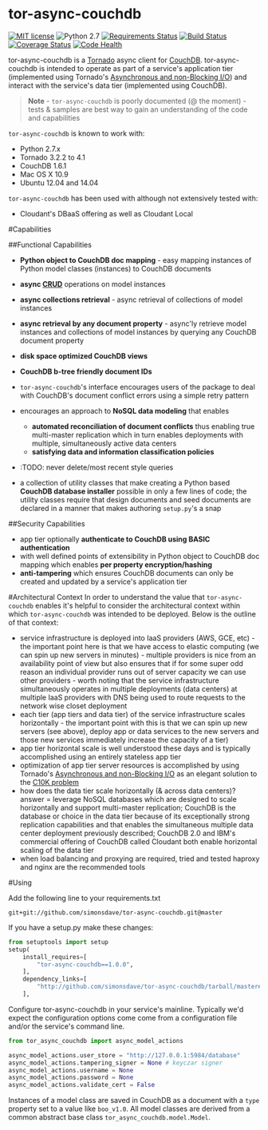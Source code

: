# tor-async-couchdb
[![MIT license](http://img.shields.io/badge/license-MIT-brightgreen.svg)](http://opensource.org/licenses/MIT) ![Python 2.7](https://img.shields.io/badge/python-2.7-FFC100.svg?style=flat) [![Requirements Status](https://requires.io/github/simonsdave/tor-async-couchdb/requirements.svg?branch=master)](https://requires.io/github/simonsdave/tor-async-couchdb/requirements/?branch=master) [![Build Status](https://travis-ci.org/simonsdave/tor-async-couchdb.svg)](https://travis-ci.org/simonsdave/tor-async-couchdb) [![Coverage Status](https://coveralls.io/repos/simonsdave/tor-async-couchdb/badge.svg)](https://coveralls.io/r/simonsdave/tor-async-couchdb) [![Code Health](https://landscape.io/github/simonsdave/tor-async-couchdb/master/landscape.svg?style=flat)](https://landscape.io/github/simonsdave/tor-async-couchdb/master)

tor-async-couchdb is a [Tornado](http://www.tornadoweb.org/en/stable/)
async client for [CouchDB](http://couchdb.apache.org/).
tor-async-couchdb is intended to operate as part of a service's application
tier (implemented using Tornado's [Asynchronous and non-Blocking I/O](http://tornado.readthedocs.org/en/latest/guide/async.html))
and interact with the service's data tier (implemented using CouchDB).

>**Note** - ```tor-async-couchdb``` is poorly documented (@ the moment) - tests &
samples are best way to gain an understanding of the code and capabilities

```tor-async-couchdb``` is known to work with:

* Python 2.7.x
* Tornado 3.2.2 to 4.1
* CouchDB 1.6.1
* Mac OS X 10.9
* Ubuntu 12.04 and 14.04

```tor-async-couchdb``` has been used with although not extensively tested with:

* Cloudant's DBaaS offering as well as Cloudant Local

#Capabilities

##Functional Capabilities
* **Python object to CouchDB doc mapping** - easy mapping instances of
Python model classes (instances) to CouchDB documents
* **async [CRUD](http://en.wikipedia.org/wiki/Create,_read,_update_and_delete)** operations on model instances
* **async collections retrieval** - async retrieval of collections of model instances
* **async retrieval by any document property** - async'ly retrieve model instances
and collections of model instances by querying any CouchDB document property
* **disk space optimized CouchDB views**
* **CouchDB b-tree friendly document IDs**
* ```tor-async-couchdb```'s interface encourages users
of the package to deal with CouchDB's document conflict
errors using a simple retry pattern
* encourages an approach to **NoSQL data modeling** that enables
  * **automated reconciliation of document conflicts** thus enabling true
    multi-master replication which in turn enables deployments with
    multiple, simultaneously active data centers
  * **satisfying data and information classification policies**
* :TODO: never delete/most recent style queries

* a collection of utility classes that make creating a
Python based **CouchDB database installer** possible in only a few lines
of code; the utility classes require that design documents
and seed documents are declared in a manner that makes
authoring ```setup.py```'s a snap

##Security Capabilities
* app tier optionally **authenticate to CouchDB using BASIC authentication**
* with well defined points of extensibility in Python object to
CouchDB doc mapping which enables **per property encryption/hashing**
* **anti-tampering** which ensures CouchDB documents
can only be created and updated by a service's application tier

#Architectural Context
In order to understand the value that ```tor-async-couchdb``` enables
it's helpful to consider the architectural context within which
```tor-async-couchdb``` was intended to be deployed.
Below is the outline of that context:

* service infrastructure is deployed into IaaS providers (AWS, GCE, etc) - the important point here is that we have access to elastic computing (we can spin up new servers in minutes) - multiple providers is nice from an availability point of view but also ensures that if for some super odd reason an individual provider runs out of server capacity we can use other providers - worth noting that the service infrastructure simultaneously operates in multiple deployments (data centers) at multiple IaaS providers with DNS being used to route requests to the network wise closet deployment
* each tier (app tiers and data tier) of the service infrastructure scales horizontally - the important point with this is that we can spin up new servers (see above), deploy app or data services to the new servers and those new services immediately increase the capacity of a tier)
* app tier horizontal scale is well understood these days and is typically
accomplished using an entirely stateless app tier
* optimization of app tier server resources is accomplished by using
Tornado's [Asynchronous and non-Blocking I/O](http://tornado.readthedocs.org/en/latest/guide/async.html)
as an elegant solution to the [C10K problem](http://en.wikipedia.org/wiki/C10k_problem)
* how does the data tier scale horizontally (& across data centers)? answer = leverage NoSQL databases
which are designed to scale horizontally and support multi-master replication;
CouchDB is the database or choice in the data tier because of its exceptionally strong
replication capabilities and that enables the simultaneous multiple data center
deployment previously described; CouchDB 2.0 and IBM's commercial offering of
CouchDB called Cloudant both enable horizontal scaling of the data tier
* when load balancing and proxying are required, tried and tested haproxy
and nginx are the recommended tools

#Using

Add the following line to your requirements.txt
```
git+git://github.com/simonsdave/tor-async-couchdb.git@master
```

If you have a setup.py make these changes:
```python
from setuptools import setup
setup(
    install_requires=[
        "tor-async-couchdb==1.0.0",
    ],
    dependency_links=[
        "http://github.com/simonsdave/tor-async-couchdb/tarball/master#egg=tor-async-couchdb-1.0.0",
    ],
```

Configure tor-async-couchdb in your service's mainline.
Typically we'd expect the configuration options come come
from a configuration file and/or the service's command line.
```python
from tor_async_couchdb import async_model_actions

async_model_actions.user_store = "http://127.0.0.1:5984/database"
async_model_actions.tampering_signer = None # keyczar signer
async_model_actions.username = None
async_model_actions.password = None
async_model_actions.validate_cert = False
```

Instances of a model class are saved in CouchDB as a document with
a ```type``` property set to a value like ```boo_v1.0```.
All model classes are derived from a common abstract base class
```tor_async_couchdb.model.Model```.
